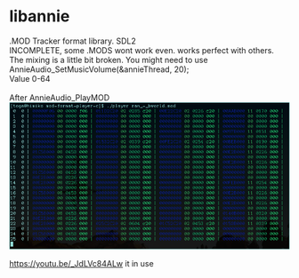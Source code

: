 # libannie
.MOD Tracker format library. SDL2<br>
INCOMPLETE, some .MODS wont work even. works perfect with others.
<br>
The mixing is a little bit broken. You might need to use<br> 
AnnieAudio_SetMusicVolume(&annieThread, 20);<br>
Value 0-64<br>
<br>
After AnnieAudio_PlayMOD<br>
![Screenshot](Screenshot.png)<br>


https://youtu.be/_JdLVc84ALw
it in use
